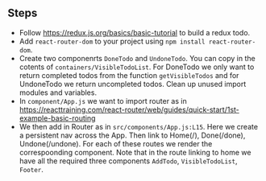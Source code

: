 ## Steps
* Follow  https://redux.js.org/basics/basic-tutorial to build a redux todo.
* Add `react-router-dom` to your project using `npm install react-router-dom`.
* Create two componenrts `DoneTodo` and `UndoneTodo`. You can copy in the cotents of `containers/VisibleTodoList`. For DoneTodo we only want to return completed todos from the function `getVisibleTodos` and for UndoneTodo we return uncompleted todos. Clean up unused import modules and variables.
* In `component/App.js` we want to import router as in https://reacttraining.com/react-router/web/guides/quick-start/1st-example-basic-routing
* We then add in Router as in `src/components/App.js:L15`. Here we create a persistent nav across the App. Then link to Home(/), Done(/done), Undone(/undone). For each of these routes we render the correspoonding component. Note that in the route linking to home we have all the required three components `AddTodo`, `VisibleTodoList`, `Footer`.